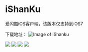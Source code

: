 iShanKu
=======

爱闪酷iOS客户端，该版本仅支持到iOS7

下载地址：
![Image of iShanku](http://www.pgyer.com/app/qrcode/afd35bfcc0d423610ed2ab6a43db2741)

![](https://s1.mzstatic.com/us/r30/Purple4/v4/86/ba/0e/86ba0e5f-3b27-3599-f461-b4f8cc8f3ad3/mzl.onxusban.jpg?downloadKey=1415156086_a76779bfd256b77c5ce9d8936bdbca5b)
![](https://s2.mzstatic.com/us/r30/Purple4/v4/ab/7f/13/ab7f133a-002f-626b-a008-54fe4498a271/mzl.jcxuurym.jpg?downloadKey=1415156086_55eb2c7755eeb9321fdb78de0b9e31ec)
![](https://s4.mzstatic.com/us/r30/Purple3/v4/45/05/0f/45050ff6-e685-7a85-d34b-dbf211e91a2f/mzl.gqyluwvh.jpg?downloadKey=1415156139_dbdea673994fb00ddc06c21c1c4c5147)
![](https://s5.mzstatic.com/us/r30/Purple3/v4/a8/b9/54/a8b954ec-e43b-320a-9f98-ceed71ff5805/mzl.avaavmaz.jpg?downloadKey=1415156139_8adffcb925982a9d8aed032ac421cf29)

